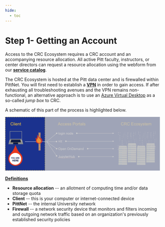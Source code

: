 ```yaml
---
hide:
  - toc
---
```


# Step 1- Getting an Account

Access to the CRC Ecosystem requires a CRC account and an accompanying resource allocation. 
All active Pitt faculty, instructors, or center directors can request a resource allocation using the webform from
our [**service catalog**](https://crc.pitt.edu/service-request-forms). 

The CRC Ecosystem is hosted at the Pitt data center and is firewalled within PittNet. You will first need to establish 
a [**VPN**](https://services.pitt.edu/TDClient/33/Portal/KB/ArticleDet?ID=293) in order to gain access. If after 
exhausting all troubleshooting avenues and the VPN remains non-functional, an alternative approach is to use an
[Azure Virtual Desktop](access_avd.md) as a so-called *jump box* to CRC.

A schematic of this part of the process is highlighted below.

![GETTING-STARTED-MAP](../_assets/img/getting-started/getting-started-step-1.png)

<ins>**Definitions**</ins>

*   **Resource allocation** -- an allotment of computing time and/or data storage quota
*   **Client** -- this is your computer or internet-connected device
*   **PittNet** -- the internal University network
*   **Firewall** -- a network security device that monitors and filters incoming and outgoing network traffic based on an organization's previously established security policies
